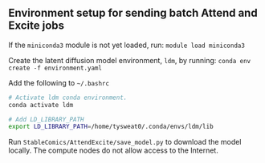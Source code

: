 ## Environment setup for sending batch Attend and Excite jobs

If the `miniconda3` module is not yet loaded, run:
`module load miniconda3`

Create the latent diffusion model environment, `ldm`, by running:
`conda env create -f environment.yaml`

Add the following to `~/.bashrc`

```bash
# Activate ldm conda environment.
conda activate ldm

# Add LD_LIBRARY_PATH
export LD_LIBRARY_PATH=/home/tysweat0/.conda/envs/ldm/lib
```

Run `StableComics/AttendExcite/save_model.py` to download the model locally. The compute nodes do not allow access to the Internet.
